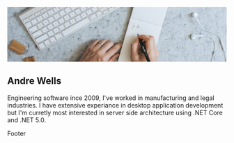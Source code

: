 ![Banner](images/banner.png)

## Andre Wells

Engineering software ince 2009, I've worked in manufacturing and legal industries.  I have extensive experiance in desktop application development but I'm curretly most interested in server side architecture using .NET Core and .NET 5.0.

Footer
